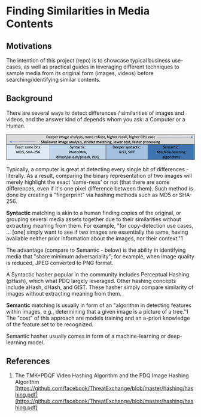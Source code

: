 # Finding Similarities in Media Contents

## Motivations

The intention of this project \(repo\) is to showcase typical business use-cases, as well as practical guides in leveraging different techniques to sample media from its original form \(images, videos\) before searching/identifying similar contents.

## Background

There are several ways to detect differences / similarities of images and videos, and the answer kind of depends whom you ask: a Computer or a Human.

![](.gitbook/assets/image.png)

Typically, a computer is great at detecting every single bit of differences - literally.  As a result, comparing the binary representation of two images will merely highlight the exact 'same-ness' or not \(that there are some differences, even if it's one pixel difference between them\).  Such method is done by creating a "fingerprint" via hashing methods such as MD5 or SHA-256.

**Syntactic** matching is akin to a human finding copies of the original, or grouping several media assets together due to their similarities without extracting meaning from them.  For example, "for copy-detection use cases, ... \[one\] simply want to see if two images are essentially the same, having available neither prior information about the images, nor their context."1

The advantage \(compare to Semantic - below\) is the ability in identifying media that "share minimum adversariality"; for example, when image quality is reduced, JPEG converted to PNG format.

A Syntactic hasher popular in the community includes Perceptual Hashing \(pHash\), which what PDQ largely leveraged.  Other hashing concepts include aHash, dHash, and GIST.  These hasher simply compare similarity of images without extracting meaning from them.

**Semantic** matching is usually in form of an "algorithm in detecting features within images, e.g., determining that a given image is a picture of a tree."1  The "cost" of this approach are models training and an a-priori knowledge of the feature set to be recognized.

Semantic hasher usually comes in form of a machine-learning or deep-learning model.



## References

1. The TMK+PDQF Video Hashing Algorithm and the PDQ Image Hashing Algorithm [https://github.com/facebook/ThreatExchange/blob/master/hashing/hashing.pdf](https://github.com/facebook/ThreatExchange/blob/master/hashing/hashing.pdf)







